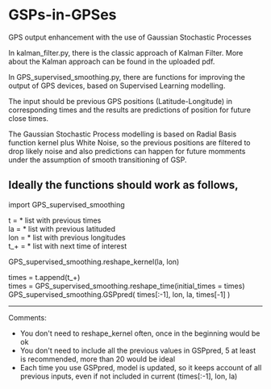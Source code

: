 # GSPs-in-GPSes
GPS output enhancement with the use of Gaussian Stochastic Processes

In kalman_filter.py, there is the classic approach of Kalman Filter. More about the Kalman approach can be found in the uploaded pdf.

In GPS_supervised_smoothing.py, there are functions for improving the output of GPS devices, based on Supervised Learning modelling. 

The input should be previous GPS positions (Latitude-Longitude) in corresponding times and the results are predictions of position for future close times. 

The Gaussian Stochastic Process modelling is based on Radial Basis function kernel plus White Noise, so the previous positions are filtered to drop likely noise and also predictions can happen for future momments under the assumption of smooth transitioning of GSP.

Ideally the functions should work as follows,
---
import GPS_supervised_smoothing

t = * list with previous times \
la = * list with previous latituded \
lon = * list with previous longitudes \
t_+ = * list with next time of interest 

GPS_supervised_smoothing.reshape_kernel(la, lon) 

times = t.append(t_+)  \
times = GPS_supervised_smoothing.reshape_time(initial_times = times) \
GPS_supervised_smoothing.GSPpred( times\[:-1\], lon, la, times\[-1\] )  

---

Comments:
- You don't need to reshape_kernel often, once in the beginning would be ok
- You don't need to include all the previous values in GSPpred, 5 at least is recommended, more than 20 would be ideal
- Each time you use GSPpred, model is updated, so it keeps account of all previous inputs, even if not included in current (times[:-1], lon, la)

